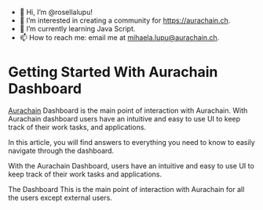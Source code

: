 - 👋 Hi, I’m @rosellalupu!
- 👀 I’m interested in creating a community for https://aurachain.ch.
- 🌱 I’m currently learning Java Script.
- 📫 How to reach me: email me at mihaela.lupu@aurachain.ch.

<!---
rosellalupu/rosellalupu is a ✨ special ✨ repository because its `README.md` (this file) appears on your GitHub profile.
You can click the Preview link to take a look at your changes.
--->



<h1><strong>Getting Started With Aurachain Dashboard</h1></strong

<a href="https://aurachain.ch">Aurachain</a> Dashboard is the main point of interaction with Aurachain. With Aurachain dashboard users have an intuitive and easy to use UI to keep track of their work tasks, and applications.

In this article, you will find answers to everything you need to know to easily navigate through the dashboard.

With the Aurachain Dashboard, users have an intuitive and easy to use UI to keep track of their work tasks and applications.

The Dashboard
This is the main point of interaction with Aurachain for all the users except external users.
